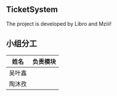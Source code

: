 ## TicketSystem

The project is developed by Libro and Mziii!

## 小组分工

|姓名|负责模块|
|---|---|
|吴叶鑫||
|陶沐孜||